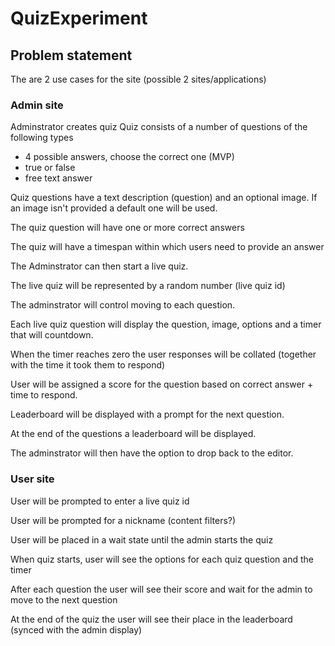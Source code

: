 # QuizExperiment

## Problem statement

The are 2 use cases for the site (possible 2 sites/applications)

### Admin site
Adminstrator creates quiz
Quiz consists of a number of questions of the following types

- 4 possible answers, choose the correct one (MVP)
- true or false
- free text answer

Quiz questions have a text description (question) and an optional image.  If an image isn't provided a default one will be used. 

The quiz question will have one or more correct answers 


The quiz will have a timespan within which users need to provide an answer

The Adminstrator can then start a live quiz. 

The live quiz will be represented by a random number (live quiz id)

The adminstrator will control moving to each question.

Each live quiz question will display the question, image, options and a timer that will countdown.  

When the timer reaches zero the user responses will be collated (together with the time it took them to respond)

User will be assigned a score for the question based on correct answer + time to respond.

Leaderboard will be displayed with a prompt for the next question.

At the end of the questions a leaderboard will be displayed.

The adminstrator will then have the option to drop back to the editor.


### User site

User will be prompted to enter a live quiz id

User will be prompted for a nickname (content filters?)

User will be placed in a wait state until the admin starts the quiz

When quiz starts, user will see the options for each quiz question and the timer

After each question the user will see their score and wait for the admin to move to the next question

At the end of the quiz the user will see their place in the leaderboard (synced with the admin display) 



